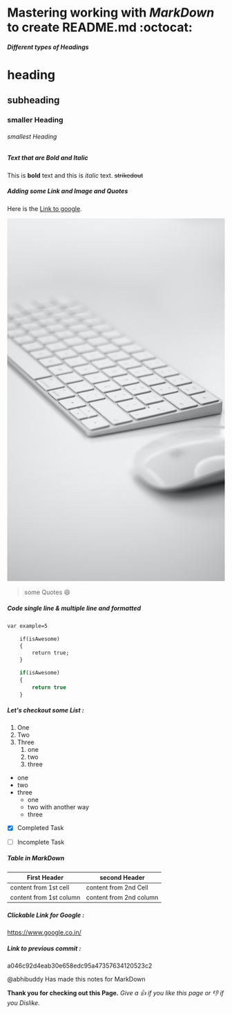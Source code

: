 # Mastering working with _MarkDown_ to create __README.md__  :octocat:
  
##### Different types of Headings
 
# heading
## subheading
### smaller Heading
###### smallest Heading

##### Text that are Bold and Italic
This is **bold** text and this is *italic* text. ~~strikedout~~

##### Adding some Link and Image and Quotes
Here is the [Link to google](https://www.google.co.in/).

![My Image](/image/picture.jpg)

>some Quotes :smile: 
##### Code single line & multiple line and formatted
`var example=5`

```
    if(isAwesome)
    {
        return true;        
    }
```
```javascript
    if(isAwesome)
    {
        return true
    }
```
##### Let's checkout some List :
1. One
2. Two
3. Three
    1. one
    2. two
    3. three
 
* one
* two
* three
    * one
    - two with another way
    * three

- [x] Completed Task

- [ ] Incomplete Task

 

##### Table in MarkDown

First Header | second Header
-------------|--------------
content from 1st cell | content from 2nd Cell
content from 1st column | content from 2nd column


##### Clickable Link for Google :
 https://www.google.co.in/

##### Link to previous commit : 

a046c92d4eab30e658edc95a47357634120523c2

@abhibuddy Has made this notes for MarkDown

**Thank you for checking out this Page.**
*Give a :+1: if you like this page or :-1: if you Dislike.*